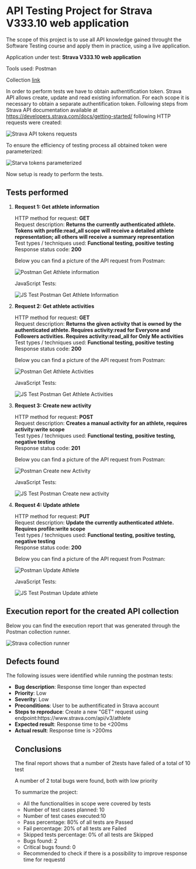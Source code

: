 <h1>API Testing Project for Strava V333.10 web application</h1>

The scope of this project is to use all  API knowledge gained throught the Software Testing course and apply them in practice, using a live application.

Application under test: **Strava V333.10 web application**

Tools used: Postman

Collection [link](https://github.com/Alexandra-Dubovic/Portfolio/blob/main/Strava.postman_collection.json)

In order to perform tests we have to obtain authentification token. Strava API allows create, update and read existing information. For each scope it is necessary to obtain a separate authentification token. Following steps from Strava API documentation available at <a> https://developers.strava.com/docs/getting-started/</a> following HTTP requests were created:

![Strava API tokens requests](https://github.com/Alexandra-Dubovic/Portfolio/assets/155356578/f6920479-5b13-4693-8c3a-d568fef04f81) 

To ensure the efficiency of testing process all obtained token were parameterized:

![Starva tokens parameterized](https://github.com/Alexandra-Dubovic/Portfolio/assets/155356578/d6209450-fabf-4c6a-bdd9-cae94818c746)

Now setup is ready to perform the tests.

<h2>Tests performed</h2>

<ol>
<li><b>Request 1: Get athlete information</li></b>

HTTP method for request: **GET**<br>
Request description: **Returns the currently authenticated athlete. Tokens with profile:read_all scope will receive a detailed athlete representation; all others will receive a summary representation**<br>
Test types / techniques used: **Functional testing, positive testing**<br>
Response status code: **200**<br>

Below you can find a picture of the API request from Postman:<br>

![Postman Get Athlete information](https://github.com/Alexandra-Dubovic/Portfolio/assets/155356578/ebc80ef0-3aca-41aa-813d-7c98281a06f9)

JavaScript Tests:

![JS Test Postman Get Athlete Information](https://github.com/Alexandra-Dubovic/Portfolio/assets/155356578/5d7186e2-1535-4383-9853-dc5c7eca720f)

<li><b>Request 2: Get athlete activities</li></b>

HTTP method for request: **GET**<br>
Request description: **Returns the given activity that is owned by the authenticated athlete. Requires activity:read for Everyone and Followers activities. Requires activity:read_all for Only Me activities**<br>
Test types / techniques used: **Functional testing, positive testing**<br>
Response status code: **200**<br>

Below you can find a picture of the API request from Postman:<br>

![Postman Get Athlete Activities](https://github.com/Alexandra-Dubovic/Portfolio/assets/155356578/8a90d757-dad8-4ddb-8f62-ae06a425107e)

JavaScript Tests:

![JS Test Postman Get Athlete Activities](https://github.com/Alexandra-Dubovic/Portfolio/assets/155356578/7d36dc11-4bea-48fa-bf41-3cf79b51b6fe)


<li><b>Request 3: Create new activity</li></b>

HTTP method for request: **POST**<br>
Request description: **Creates a manual activity for an athlete, requires activity:write scope**<br>
Test types / techniques used: **Functional testing, positive testing, negative testing**<br>
Response status code: **201**<br>

Below you can find a picture of the API request from Postman:<br>

![Postman Create new Activity](https://github.com/Alexandra-Dubovic/Portfolio/assets/155356578/3b970484-f344-499a-91aa-c6bcb02108e2)

JavaScript Tests:

![JS Test Postman Create new activity](https://github.com/Alexandra-Dubovic/Portfolio/assets/155356578/c84384f1-5622-46ac-8fb0-8059211871f2)

<li><b>Request 4: Update athlete</li></b>

HTTP method for request: **PUT**<br>
Request description: **Update the currently authenticated athlete. Requires profile:write scope**<br>
Test types / techniques used: **Functional testing, positive testing, negative testing**<br>
Response status code: **200**<br>

Below you can find a picture of the API request from Postman:<br>

![Postman Update Athlete](https://github.com/Alexandra-Dubovic/Portfolio/assets/155356578/986f4890-1663-429a-9bc5-9889f3c8fe9a)

JavaScript Tests:

![JS Test Postman Update athlete](https://github.com/Alexandra-Dubovic/Portfolio/assets/155356578/4e45ddc8-a1d7-4fae-b905-b68b3ec0f0af)


</ol>

<h2>Execution report for the created API collection </h2>

Below you can find the execution report that was generated through the Postman collection runner. <br>

![Strava collection runner](https://github.com/Alexandra-Dubovic/Portfolio/assets/155356578/9f41225a-9f6c-43e9-933a-886af3fb8900)



<h2>Defects found</h2>

The following issues were identified while running the postman tests:<br>
<ul> 
<li><b>Bug description</b>: Response time longer than expected</li>
<li><b>Priority</b>: Low</li>
<li><b>Severity</b>: Low</li>
<li><b>Preconditions</b>: User to be authentificated in Strava account</li>
<li><b>Steps to reproduce</b>: Create a new "GET" request using endpoint:https://www.strava.com/api/v3/athlete</li>
<li><b>Expected result</b>: Response time to be <200ms</li>
<li><b>Actual result</b>: Response time is >200ms</li>



<h2>Conclusions</h2>

The final report shows that a number of 2tests have failed of a total of 10 test

A number of 2 total bugs were found, both with low priority

To summarize the project:
<ul>
<li> All the functionalities in scope were covered by tests</li>
<li> Number of test cases planned: 10 </li>
<li> Number of test cases executed:10</li>
<li> Pass percentage: 80% of all tests are Passed</li> 
<li> Fail percentage: 20% of all tests are Failed</li>  
<li> Skipped tests percentage: 0% of all tests are Skipped</li> 
<li> Bugs found: 2</li>
<li> Critical bugs found: 0 </li> 
<li> Recommended to check if there is a possibility to improve response time for requestd</li>
</ul>


